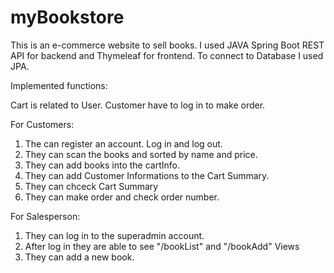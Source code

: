# myBookstore
This is an e-commerce website to sell books. I used JAVA Spring Boot REST API for backend and Thymeleaf for frontend. To connect to Database I used JPA.

Implemented functions:

Cart is related to User. Customer have to log in to make order.

For Customers:
1. The can register an account. Log in and log out.
2. They can scan the books and sorted by name and price.
3. They can add books into the cartInfo.
4. They can add Customer Informations to the Cart Summary.
5. They can chceck Cart Summary
6. They can make order and check order number.


For Salesperson:
1. They can log in to the superadmin account.
2. After log in they are able to see "/bookList" and "/bookAdd" Views
3. They can add a new book.
